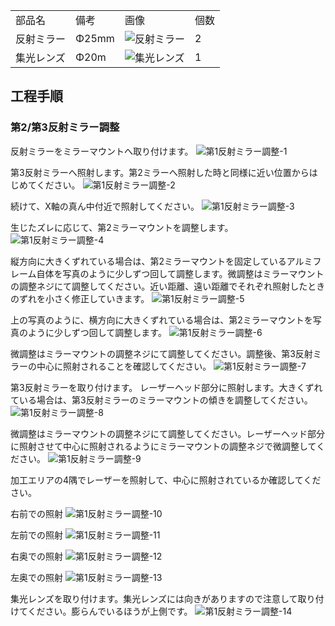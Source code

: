 <table class="packing-list">
    <tbody>
        <tr>
            <td>部品名</td>
            <td>備考</td>
            <td class="packing-img">画像</td>
            <td>個数</td>
        </tr>
        <tr>
            <td>反射ミラー</td>
            <td>Φ25mm</td>
            <td><img src="./images/packing/042.jpg" alt="反射ミラー"></td>
            <td>2</td>
        </tr>
        <tr>
            <td>集光レンズ</td>
            <td>Φ20m</td>
            <td><img src="./images/packing/047.jpg" alt="集光レンズ"></td>
            <td>1</td>
        </tr>
    </tbody>
</table>

## 工程手順

### 第2/第3反射ミラー調整
反射ミラーをミラーマウントへ取り付けます。
<img src="./images/29-1/001.jpg" alt="第1反射ミラー調整-1">

第3反射ミラーへ照射します。第2ミラーへ照射した時と同様に近い位置からはじめてください。
<img src="./images/29-1/002.jpg" alt="第1反射ミラー調整-2">

続けて、X軸の真ん中付近で照射してください。
<img src="./images/29-1/003.jpg" alt="第1反射ミラー調整-3">

生じたズレに応じて、第2ミラーマウントを調整します。
<img src="./images/29-1/004.jpg" alt="第1反射ミラー調整-4">

縦方向に大きくずれている場合は、第2ミラーマウントを固定しているアルミフレーム自体を写真のように少しずつ回して調整します。微調整はミラーマウントの調整ネジにて調整してください。近い距離、遠い距離でそれぞれ照射したときのずれを小さく修正していきます。
<img src="./images/29-1/005.jpg" alt="第1反射ミラー調整-5">

上の写真のように、横方向に大きくずれている場合は、第2ミラーマウントを写真のように少しずつ回して調整します。
<img src="./images/29-1/006.jpg" alt="第1反射ミラー調整-6">

微調整はミラーマウントの調整ネジにて調整してください。調整後、第3反射ミラーの中心に照射されることを確認してください。
<img src="./images/29-1/007.jpg" alt="第1反射ミラー調整-7">

第3反射ミラーを取り付けます。 レーザーヘッド部分に照射します。大きくずれている場合は、第3反射ミラーのミラーマウントの傾きを調整してください。
<img src="./images/29-1/008.jpg" alt="第1反射ミラー調整-8">

微調整はミラーマウントの調整ネジにて調整してください。レーザーヘッド部分に照射させて中心に照射されるようにミラーマウントの調整ネジで微調整してください。
<img src="./images/29-1/009.jpg" alt="第1反射ミラー調整-9">

加工エリアの4隅でレーザーを照射して、中心に照射されているか確認してください。

右前での照射
<img src="./images/29-1/010.jpg" alt="第1反射ミラー調整-10">

左前での照射
<img src="./images/29-1/011.jpg" alt="第1反射ミラー調整-11">

右奥での照射
<img src="./images/29-1/012.jpg" alt="第1反射ミラー調整-12">

左奥での照射
<img src="./images/29-1/013.jpg" alt="第1反射ミラー調整-13">

集光レンズを取り付けます。集光レンズには向きがありますので注意して取り付けてください。膨らんでいるほうが上側です。
<img src="./images/29-1/014.jpg" alt="第1反射ミラー調整-14">